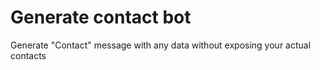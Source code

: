# Generate contact bot

Generate "Contact" message with any data without exposing your actual contacts
